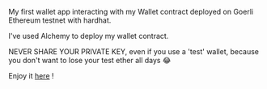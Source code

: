 My first wallet app interacting with my Wallet contract deployed on Goerli Ethereum testnet with hardhat.

I've used Alchemy to deploy my wallet contract.

NEVER SHARE YOUR PRIVATE KEY, even if you use a 'test' wallet, because you don't want to lose your test ether all days 😂

Enjoy it [here](https://crypt0zaurus-react-goerli-wallet.netlify.app) !

